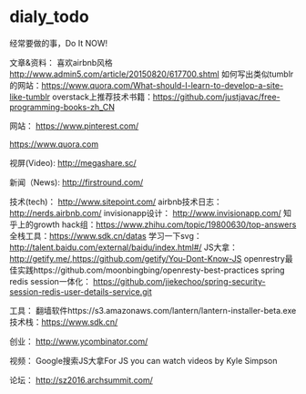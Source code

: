 # dialy_todo
经常要做的事，Do It NOW!

文章&资料：
喜欢airbnb风格 http://www.admin5.com/article/20150820/617700.shtml
如何写出类似tumblr的网站：https://www.quora.com/What-should-I-learn-to-develop-a-site-like-tumblr
overstack上推荐技术书籍：https://github.com/justjavac/free-programming-books-zh_CN

网站：
https://www.pinterest.com/

https://www.quora.com


视屏(Video):
http://megashare.sc/



新闻（News):
http://firstround.com/


技术(tech)：
http://www.sitepoint.com/
airbnb技术日志：http://nerds.airbnb.com/
invisionapp设计： http://www.invisionapp.com/
知乎上的growth hack组：https://www.zhihu.com/topic/19800630/top-answers
全栈工具：https://www.sdk.cn/datas
学习一下svg：http://talent.baidu.com/external/baidu/index.html#/
JS大拿：http://getify.me/,https://github.com/getify/You-Dont-Know-JS
openrestry最佳实践https://github.com/moonbingbing/openresty-best-practices
spring redis session一体化： https://github.com/jiekechoo/spring-security-session-redis-user-details-service.git



工具：
翻墙软件https://s3.amazonaws.com/lantern/lantern-installer-beta.exe
技术栈：https://www.sdk.cn/

创业：
http://www.ycombinator.com/


视频：
Google搜索JS大拿For JS you can watch videos by Kyle Simpson


论坛：
http://sz2016.archsummit.com/
